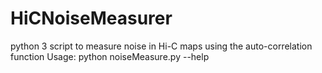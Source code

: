 # HiCNoiseMeasurer
python 3 script to measure noise in Hi-C maps using the auto-correlation function
Usage: python noiseMeasure.py --help
